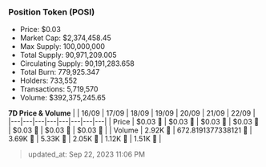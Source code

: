 
  ### Position Token (POSI)
  - Price: $0.03
  - Market Cap: $2,374,458.45
  - Max Supply: 100,000,000
  - Total Supply: 90,971,209.005
  - Circulating Supply: 90,191,283.658
  - Total Burn: 779,925.347
  - Holders: 733,552
  - Transactions: 5,719,570
  - Volume: $392,375,245.65

  **7D Price & Volume**
  | | 16&#x2F;09 | 17&#x2F;09 | 18&#x2F;09 | 19&#x2F;09 | 20&#x2F;09 | 21&#x2F;09 | 22&#x2F;09 |
  |---|---|---|---|---|---|---|---|
  | Price | $0.03 🔻 | $0.03 🚀 | $0.03 🚀 | $0.03 🔻 | $0.03 🔻 | $0.03 🔻 | $0.03 🔻 |
  | Volume | 2.92K 🔻 | 672.8191377338121 🔻 | 3.69K 🚀 | 5.33K 🚀 | 2.05K 🔻 | 1.12K 🔻 | 1.51K 🚀 |

  > updated_at: Sep 22, 2023 11:06 PM
